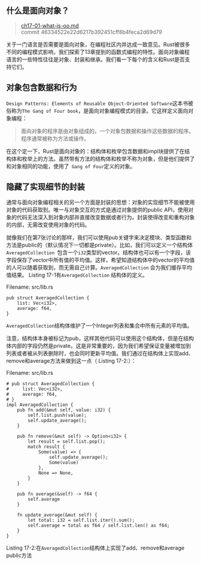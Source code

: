 ﻿## 什么是面向对象？

> [ch17-01-what-is-oo.md](https://github.com/rust-lang/book/blob/master/second-edition/src/ch17-01-what-is-oo.md)
> <br>
> commit 46334522e22d6217b392451cff8b4feca2d69d79

关于一门语言是否需要是面向对象，在编程社区内并达成一致意见。Rust被很多不同的编程模式影响，我们探索了13章提到的函数式编程的特性。面向对象编程语言的一些特性往往是对象、封装和继承。我们看一下每个的含义和Rust是否支持它们。

## 对象包含数据和行为

`Design Patterns: Elements of Reusable Object-Oriented Software`这本书被俗称为`The Gang of Four book`，是面向对象编程模式的目录。它这样定义面向对象编程：

> 面向对象的程序是由对象组成的。一个对象包数据和操作这些数据的程序。程序通常被称为方法或操作。

在这个定一下，Rust是面向对象的：结构体和枚举包含数据和impl块提供了在结构体和枚举上的方法。虽然带有方法的结构体和枚举不称为对象，但是他们提供了和对象相同的功能，使用了` Gang of Four`定义的对象。


## 隐藏了实现细节的封装

通常与面向对象编程相关的另一个方面是封装的思想：对象的实现细节不能被使用对象的代码获取到。唯一与对象交互的方式是通过对象提供的public API，使用对象的代码无法深入到对象内部并直接改变数据或者行为。封装使得改变和重构对象的内部，无需改变使用对象的代码。

就像我们在第7张讨论的那样，我们可以使用pub关键字来决定模块、类型函数和方法是public的（默认情况下一切都是private）。比如，我们可以定义一个结构体`AveragedCollection `包含一个`i32`类型的vector。结构体也可以有一个字段，该字段保存了vector中所有值的平均值。这样，希望知道结构体中的vector的平均值的人可以随着获取到，而无需自己计算。`AveragedCollection` 会为我们缓存平均值结果。 Listing 17-1有`AveragedCollection` 结构体的定义。

Filename: src/lib.rs

```
pub struct AveragedCollection {
    list: Vec<i32>,
    average: f64,
}
```

`AveragedCollection`结构体维护了一个Integer列表和集合中所有元素的平均值。


注意，结构体本身被标记为pub，这样其他代码可以使用这个结构体，但是在结构体内部的字段仍然是private。这是非常重要的，因为我们希望保证变量被增加到列表或者被从列表删除时，也会同时更新平均值。我们通过在结构体上实现add、remove和average方法来做到这一点（ Listing 17-2:）：

Filename: src/lib.rs


```
# pub struct AveragedCollection {
#     list: Vec<i32>,
#     average: f64,
# }
impl AveragedCollection {
    pub fn add(&mut self, value: i32) {
        self.list.push(value);
        self.update_average();
    }

    pub fn remove(&mut self) -> Option<i32> {
        let result = self.list.pop();
        match result {
            Some(value) => {
                self.update_average();
                Some(value)
            },
            None => None,
        }
    }

    pub fn average(&self) -> f64 {
        self.average
    }

    fn update_average(&mut self) {
        let total: i32 = self.list.iter().sum();
        self.average = total as f64 / self.list.len() as f64;
    }
}
```

Listing 17-2:在`AveragedCollection`结构体上实现了add、remove和average  public方法



